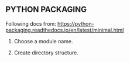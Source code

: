 ## PYTHON PACKAGING ##

Following docs from: https://python-packaging.readthedocs.io/en/latest/minimal.html

1. Choose a module name.

2. Create directory structure.

